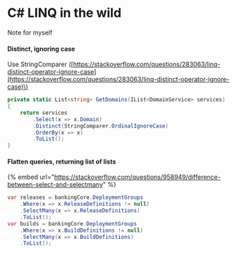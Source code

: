 # C\# LINQ in the wild

Note for myself

#### Distinct, ignoring case

Use StringComparer \([https://stackoverflow.com/questions/283063/linq-distinct-operator-ignore-case](https://stackoverflow.com/questions/283063/linq-distinct-operator-ignore-case)\)

```csharp
private static List<string> GetDomains(IList<DomainService> services)
{
    return services
        .Select(x => x.Domain)
        .Distinct(StringComparer.OrdinalIgnoreCase)
        .OrderBy(x => x)
        .ToList();
}
```

#### Flatten queries, returning list of lists

{% embed url="https://stackoverflow.com/questions/958949/difference-between-select-and-selectmany" %}

```csharp
var releases = bankingCore.DeploymentGroups
    .Where(x => x.ReleaseDefinitions != null)
    .SelectMany(x => x.ReleaseDefinitions)
    .ToList();
var builds = bankingCore.DeploymentGroups
    .Where(x => x.BuildDefinitions != null)
    .SelectMany(x => x.BuildDefinitions)
    .ToList();
```



